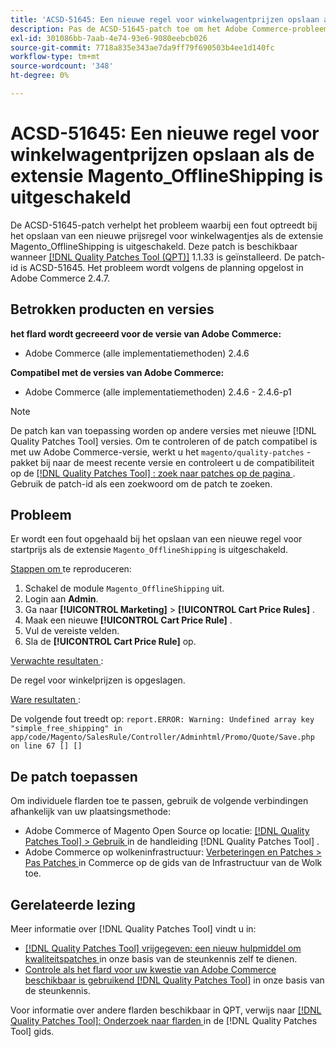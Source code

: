 ```yaml
---
title: 'ACSD-51645: Een nieuwe regel voor winkelwagentprijzen opslaan als de extensie Magento_OfflineShipping is uitgeschakeld'
description: Pas de ACSD-51645-patch toe om het Adobe Commerce-probleem op te lossen waarbij een fout optreedt bij het opslaan van een nieuwe regel voor winkelprijzen als de extensie Magento_OfflineShipping is uitgeschakeld.
exl-id: 301086bb-7aab-4e74-93e6-9080eebcb026
source-git-commit: 7718a835e343ae7da9ff79f690503b4ee1d140fc
workflow-type: tm+mt
source-wordcount: '348'
ht-degree: 0%

---
```


# ACSD-51645: Een nieuwe regel voor winkelwagentprijzen opslaan als de extensie Magento_OfflineShipping is uitgeschakeld

De ACSD-51645-patch verhelpt het probleem waarbij een fout optreedt bij het opslaan van een nieuwe prijsregel voor winkelwagentjes als de extensie Magento_OfflineShipping is uitgeschakeld. Deze patch is beschikbaar wanneer [[!DNL Quality Patches Tool (QPT)]](/help/announcements/adobe-commerce-announcements/magento-quality-patches-released-new-tool-to-self-serve-quality-patches.md) 1.1.33 is geïnstalleerd. De patch-id is ACSD-51645. Het probleem wordt volgens de planning opgelost in Adobe Commerce 2.4.7.

## Betrokken producten en versies

**het flard wordt gecreeerd voor de versie van Adobe Commerce:**

* Adobe Commerce (alle implementatiemethoden) 2.4.6

**Compatibel met de versies van Adobe Commerce:**

* Adobe Commerce (alle implementatiemethoden) 2.4.6 - 2.4.6-p1

>[!NOTE]
>
>De patch kan van toepassing worden op andere versies met nieuwe [!DNL Quality Patches Tool] versies. Om te controleren of de patch compatibel is met uw Adobe Commerce-versie, werkt u het `magento/quality-patches` -pakket bij naar de meest recente versie en controleert u de compatibiliteit op de [[!DNL Quality Patches Tool] : zoek naar patches op de pagina ](<https://experienceleague.adobe.com/tools/commerce-quality-patches/index.html?lang=nl-NL>) . Gebruik de patch-id als een zoekwoord om de patch te zoeken.

## Probleem

Er wordt een fout opgehaald bij het opslaan van een nieuwe regel voor startprijs als de extensie `Magento_OfflineShipping` is uitgeschakeld.

<u> Stappen om </u> te reproduceren:

1. Schakel de module `Magento_OfflineShipping` uit.
1. Login aan **Admin**.
1. Ga naar **[!UICONTROL Marketing]** > **[!UICONTROL Cart Price Rules]** .
1. Maak een nieuwe **[!UICONTROL Cart Price Rule]** .
1. Vul de vereiste velden.
1. Sla de **[!UICONTROL Cart Price Rule]** op.

<u> Verwachte resultaten </u>:

De regel voor winkelprijzen is opgeslagen.

<u> Ware resultaten </u>:

De volgende fout treedt op:
`report.ERROR: Warning: Undefined array key "simple_free_shipping" in app/code/Magento/SalesRule/Controller/Adminhtml/Promo/Quote/Save.php on line 67 [] []`

## De patch toepassen

Om individuele flarden toe te passen, gebruik de volgende verbindingen afhankelijk van uw plaatsingsmethode:

* Adobe Commerce of Magento Open Source op locatie: [[!DNL Quality Patches Tool]  > Gebruik ](<https://experienceleague.adobe.com/docs/commerce-operations/tools/quality-patches-tool/usage.html?lang=nl-NL>) in de handleiding [!DNL Quality Patches Tool] .
* Adobe Commerce op wolkeninfrastructuur: [ Verbeteringen en Patches > Pas Patches ](https://experienceleague.adobe.com/docs/commerce-cloud-service/user-guide/develop/upgrade/apply-patches.html?lang=nl-NL) in Commerce op de gids van de Infrastructuur van de Wolk toe.

## Gerelateerde lezing

Meer informatie over [!DNL Quality Patches Tool] vindt u in:

* [[!DNL Quality Patches Tool]  vrijgegeven: een nieuw hulpmiddel om kwaliteitspatches ](/help/announcements/adobe-commerce-announcements/magento-quality-patches-released-new-tool-to-self-serve-quality-patches.md) in onze basis van de steunkennis zelf te dienen.
* [ Controle als het flard voor uw kwestie van Adobe Commerce beschikbaar is gebruikend  [!DNL Quality Patches Tool]](/help/support-tools/patches-available-in-qpt-tool/check-patch-for-magento-issue-with-magento-quality-patches.md) in onze basis van de steunkennis.

Voor informatie over andere flarden beschikbaar in QPT, verwijs naar [[!DNL Quality Patches Tool]: Onderzoek naar flarden ](<https://experienceleague.adobe.com/tools/commerce-quality-patches/index.html?lang=nl-NL>) in de [!DNL Quality Patches Tool] gids.
